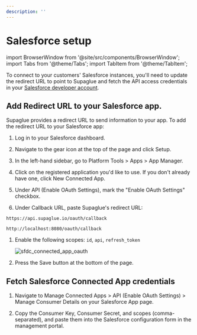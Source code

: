 ```yaml
---
description: ''
---
```


# Salesforce setup

import BrowserWindow from '@site/src/components/BrowserWindow';
import Tabs from '@theme/Tabs';
import TabItem from '@theme/TabItem';

To connect to your customers' Salesforce instances, you'll need to update the redirect URL to point to Supaglue and fetch the API access credentials in your [Salesforce developer account](https://developer.salesforce.com).

## Add Redirect URL to your Salesforce app.

Supaglue provides a redirect URL to send information to your app. To add the redirect URL to your Salesforce app:

1. Log in to your Salesforce dashboard.

1. Navigate to the gear icon at the top of the page and click Setup.

1. In the left-hand sidebar, go to Platform Tools > Apps > App Manager.

1. Click on the registered application you'd like to use. If you don't already have one, click New Connected App.

1. Under API (Enable OAuth Settings), mark the "Enable OAuth Settings" checkbox.

1. Under Callback URL, paste Supaglue's redirect URL:

<Tabs>
<TabItem value="supaglue-cloud" label="Supaglue Cloud" default>

```
https://api.supaglue.io/oauth/callback
```

</TabItem>
<TabItem value="localhost" label="Localhost">

```
http://localhost:8080/oauth/callback
```
</TabItem>
</Tabs>

1. Enable the following scopes: `id`, `api`, `refresh_token`

   <BrowserWindow url="acmecorp.my.salesforce.com/app/mgmt/forceconnectedapp/forceAppEdit.apexp">

   ![sfdc_connected_app_oauth](/img/sfdc_connected_app_oauth.png 'sfdc connected app oauth')

   </BrowserWindow>

1. Press the Save button at the bottom of the page.

## Fetch Salesforce Connected App credentials

1. Navigate to Manage Connected Apps > API (Enable OAuth Settings) > Manage Consumer Details on your Salesforce App page.

1. Copy the Consumer Key, Consumer Secret, and scopes (comma-separated), and paste them into the Salesforce configuration form in the management portal.
